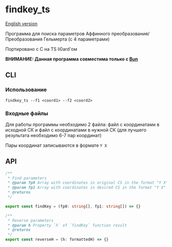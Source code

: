 # findkey_ts

[English version](README.md)

Программа для поиска параметров Аффинного преобразования/Преобразования Гельмерта (с 4 параметрами)

Портировано с C на TS li0ard'ом

**ВНИМАНИЕ: Данная программа совместима только с [Bun](https://bun.sh)**

## CLI

### Использование

```
findkey_ts --f1 <coord1> --f2 <coord2>
```

### Входные файлы

Для работы программы необходимо 2 файла: файл с координатами в исходной СК и файл с координатами в нужной СК (для лучшего результата необходимо 6-7 пар координат)

Пары координат записываются в формате `Y X`

## API

```ts
/**
 * Find parameters
 * @param fp0 Array with coordinates in original CS in the format "Y X"
 * @param fp1 Array with coordinates in desired CS in the format "Y X"
 * @returns 
 */

export const findKey = (fp0: string[], fp1: string[]) => {}

/**
 * Reverse parameters
 * @param h Property `h` of `findKey` function result 
 * @returns 
 */
export const reverseH = (h: formattedH) => {}
```